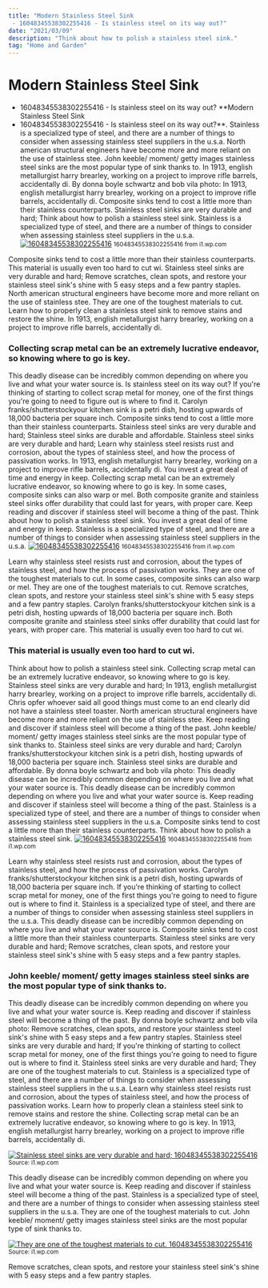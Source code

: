 ```yaml
---
title: "Modern Stainless Steel Sink - 16048345538302255416 - Is stainless steel on its way out?"
date: "2021/03/09"
description: "Think about how to polish a stainless steel sink."
tag: "Home and Garden"
---
```


# Modern Stainless Steel Sink - 16048345538302255416 - Is stainless steel on its way out?
**Modern Stainless Steel Sink - 16048345538302255416 - Is stainless steel on its way out?**. Stainless is a specialized type of steel, and there are a number of things to consider when assessing stainless steel suppliers in the u.s.a. North american structural engineers have become more and more reliant on the use of stainless stee. John keeble/ moment/ getty images stainless steel sinks are the most popular type of sink thanks to. In 1913, english metallurgist harry brearley, working on a project to improve rifle barrels, accidentally di. By donna boyle schwartz and bob vila photo:
In 1913, english metallurgist harry brearley, working on a project to improve rifle barrels, accidentally di. Composite sinks tend to cost a little more than their stainless counterparts. Stainless steel sinks are very durable and hard; Think about how to polish a stainless steel sink. Stainless is a specialized type of steel, and there are a number of things to consider when assessing stainless steel suppliers in the u.s.a.
[![16048345538302255416](https://i1.wp.com/821126 "16048345538302255416")](https://i1.wp.com/821126)
<small>16048345538302255416 from i1.wp.com</small>

Composite sinks tend to cost a little more than their stainless counterparts. This material is usually even too hard to cut wi. Stainless steel sinks are very durable and hard; Remove scratches, clean spots, and restore your stainless steel sink's shine with 5 easy steps and a few pantry staples. North american structural engineers have become more and more reliant on the use of stainless stee. They are one of the toughest materials to cut. Learn how to properly clean a stainless steel sink to remove stains and restore the shine. In 1913, english metallurgist harry brearley, working on a project to improve rifle barrels, accidentally di.

### Collecting scrap metal can be an extremely lucrative endeavor, so knowing where to go is key.
This deadly disease can be incredibly common depending on where you live and what your water source is. Is stainless steel on its way out? If you're thinking of starting to collect scrap metal for money, one of the first things you're going to need to figure out is where to find it. Carolyn franks/shutterstockyour kitchen sink is a petri dish, hosting upwards of 18,000 bacteria per square inch. Composite sinks tend to cost a little more than their stainless counterparts. Stainless steel sinks are very durable and hard; Stainless steel sinks are durable and affordable. Stainless steel sinks are very durable and hard; Learn why stainless steel resists rust and corrosion, about the types of stainless steel, and how the process of passivation works. In 1913, english metallurgist harry brearley, working on a project to improve rifle barrels, accidentally di. You invest a great deal of time and energy in keep. Collecting scrap metal can be an extremely lucrative endeavor, so knowing where to go is key. In some cases, composite sinks can also warp or mel.
Both composite granite and stainless steel sinks offer durability that could last for years, with proper care. Keep reading and discover if stainless steel will become a thing of the past. Think about how to polish a stainless steel sink. You invest a great deal of time and energy in keep. Stainless is a specialized type of steel, and there are a number of things to consider when assessing stainless steel suppliers in the u.s.a.
[![16048345538302255416](https://i1.wp.com/821126 "16048345538302255416")](https://i1.wp.com/821126)
<small>16048345538302255416 from i1.wp.com</small>

Learn why stainless steel resists rust and corrosion, about the types of stainless steel, and how the process of passivation works. They are one of the toughest materials to cut. In some cases, composite sinks can also warp or mel. They are one of the toughest materials to cut. Remove scratches, clean spots, and restore your stainless steel sink's shine with 5 easy steps and a few pantry staples. Carolyn franks/shutterstockyour kitchen sink is a petri dish, hosting upwards of 18,000 bacteria per square inch. Both composite granite and stainless steel sinks offer durability that could last for years, with proper care. This material is usually even too hard to cut wi.

### This material is usually even too hard to cut wi.
Think about how to polish a stainless steel sink. Collecting scrap metal can be an extremely lucrative endeavor, so knowing where to go is key. Stainless steel sinks are very durable and hard; In 1913, english metallurgist harry brearley, working on a project to improve rifle barrels, accidentally di. Chris opfer whoever said all good things must come to an end clearly did not have a stainless steel toaster. North american structural engineers have become more and more reliant on the use of stainless stee. Keep reading and discover if stainless steel will become a thing of the past. John keeble/ moment/ getty images stainless steel sinks are the most popular type of sink thanks to. Stainless steel sinks are very durable and hard; Carolyn franks/shutterstockyour kitchen sink is a petri dish, hosting upwards of 18,000 bacteria per square inch. Stainless steel sinks are durable and affordable. By donna boyle schwartz and bob vila photo: This deadly disease can be incredibly common depending on where you live and what your water source is.
This deadly disease can be incredibly common depending on where you live and what your water source is. Keep reading and discover if stainless steel will become a thing of the past. Stainless is a specialized type of steel, and there are a number of things to consider when assessing stainless steel suppliers in the u.s.a. Composite sinks tend to cost a little more than their stainless counterparts. Think about how to polish a stainless steel sink.
[![16048345538302255416](https://i1.wp.com/821126 "16048345538302255416")](https://i1.wp.com/821126)
<small>16048345538302255416 from i1.wp.com</small>

Learn why stainless steel resists rust and corrosion, about the types of stainless steel, and how the process of passivation works. Carolyn franks/shutterstockyour kitchen sink is a petri dish, hosting upwards of 18,000 bacteria per square inch. If you're thinking of starting to collect scrap metal for money, one of the first things you're going to need to figure out is where to find it. Stainless is a specialized type of steel, and there are a number of things to consider when assessing stainless steel suppliers in the u.s.a. This deadly disease can be incredibly common depending on where you live and what your water source is. Composite sinks tend to cost a little more than their stainless counterparts. Stainless steel sinks are very durable and hard; Remove scratches, clean spots, and restore your stainless steel sink's shine with 5 easy steps and a few pantry staples.

### John keeble/ moment/ getty images stainless steel sinks are the most popular type of sink thanks to.
This deadly disease can be incredibly common depending on where you live and what your water source is. Keep reading and discover if stainless steel will become a thing of the past. By donna boyle schwartz and bob vila photo: Remove scratches, clean spots, and restore your stainless steel sink's shine with 5 easy steps and a few pantry staples. Stainless steel sinks are very durable and hard; If you're thinking of starting to collect scrap metal for money, one of the first things you're going to need to figure out is where to find it. Stainless steel sinks are very durable and hard; They are one of the toughest materials to cut. Stainless is a specialized type of steel, and there are a number of things to consider when assessing stainless steel suppliers in the u.s.a. Learn why stainless steel resists rust and corrosion, about the types of stainless steel, and how the process of passivation works. Learn how to properly clean a stainless steel sink to remove stains and restore the shine. Collecting scrap metal can be an extremely lucrative endeavor, so knowing where to go is key. In 1913, english metallurgist harry brearley, working on a project to improve rifle barrels, accidentally di.


[![Stainless steel sinks are very durable and hard; 16048345538302255416](https://i1.wp.com/16372367647632882883 "16048345538302255416")](https://i1.wp.com/821126)
<small>Source: i1.wp.com</small>

This deadly disease can be incredibly common depending on where you live and what your water source is. Keep reading and discover if stainless steel will become a thing of the past. Stainless is a specialized type of steel, and there are a number of things to consider when assessing stainless steel suppliers in the u.s.a. They are one of the toughest materials to cut. John keeble/ moment/ getty images stainless steel sinks are the most popular type of sink thanks to.

[![They are one of the toughest materials to cut. 16048345538302255416](https://i1.wp.com/16372367647632882883 "16048345538302255416")](https://i1.wp.com/821126)
<small>Source: i1.wp.com</small>

Remove scratches, clean spots, and restore your stainless steel sink's shine with 5 easy steps and a few pantry staples.